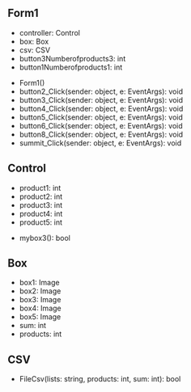 ## Form1
- controller: Control
- box: Box
- csv: CSV
- button3Numberofproducts3: int
- button1Numberofproducts1: int

+ Form1()
+ button2_Click(sender: object, e: EventArgs): void
+ button3_Click(sender: object, e: EventArgs): void
+ button4_Click(sender: object, e: EventArgs): void
+ button5_Click(sender: object, e: EventArgs): void
+ button6_Click(sender: object, e: EventArgs): void
+ button8_Click(sender: object, e: EventArgs): void
+ summit_Click(sender: object, e: EventArgs): void

## Control
- product1: int
- product2: int
- product3: int
- product4: int
- product5: int

+ mybox3(): bool

## Box
- box1: Image
- box2: Image
- box3: Image
- box4: Image
- box5: Image
- sum: int
- products: int

## CSV
+ FileCsv(lists: string, products: int, sum: int): bool
